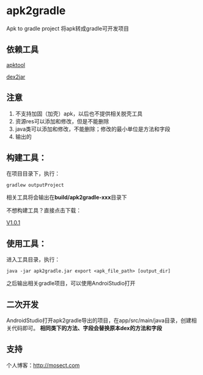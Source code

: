 # apk2gradle
Apk to gradle project
将apk转成gradle可开发项目

## 依赖工具
[apktool](https://ibotpeaches.github.io/Apktool/)

[dex2jar](https://github.com/pxb1988/dex2jar)

## 注意
1. 不支持加固（加壳）apk，以后也不提供相关脱壳工具
2. 资源res可以添加和修改，但是不能删除
3. java类可以添加和修改，不能删除；修改的最小单位是方法和字段
4. 输出的

## 构建工具：
在项目目录下，执行：
```
gradlew outputProject
```
相关工具将会输出在**build/apk2gradle-xxx**目录下

不想构建工具？直接点击下载：

[V1.0.1](http://mosect.com/assets/apk2gradle/apk2gradle-1.0.1.zip)


## 使用工具：
进入工具目录，执行：
```
java -jar apk2gradle.jar export <apk_file_path> [output_dir]
```
之后输出相关gradle项目，可以使用AndroiStudio打开

## 二次开发
AndroidStudio打开apk2gradle导出的项目，在app/src/main/java目录，创建相关代码即可。
**相同类下的方法、字段会替换原本dex的方法和字段**

## 支持
个人博客：http://mosect.com

